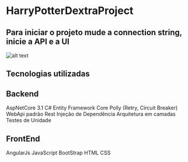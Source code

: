 # HarryPotterDextraProject


## Para iniciar o projeto mude a connection string, inicie a API e a UI

![alt text](src\src\HarryPotterProject.UI\app\assets\home.png)

## Tecnologias utilizadas

## Backend

AspNetCore 3.1
C#
Entity Framework Core
Polly (Retry, Circuit Breaker)
WebApi padrão Rest
Injeção de Dependência
Arquitetura em camadas
Testes de Unidade

## FrontEnd

AngularJs
JavaScript
BootStrap
HTML
CSS

